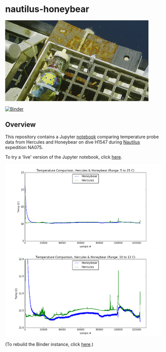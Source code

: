 # nautilus-honeybear

<img src="pics/hbs.png">

[![Binder](http://mybinder.org/badge.svg)](http://mybinder.org:/repo/dwblair/nautilus-honeybear)

## Overview

This repository contains a Jupyter <a href="index.ipynb">notebook</a> comparing temperature probe data from Hercules and Honeybear on dive H1547 during <a href="http://nautiluslive.org">Nautilus</a> expedition NA075.

To try a 'live' version of the Jupyter notebook, click <a href="http://mybinder.org:/repo/dwblair/nautilus-honeybear">here</a>.

<img src="pics/overlay_5_25.png">
<img src="pics/overlay_10_12.png">

(To rebuild the Binder instance, click [here](http://mybinder.org/status/dwblair/nautilus-honeybear).)
